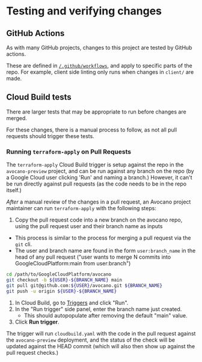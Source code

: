 # Testing and verifying changes

## GitHub Actions

As with many GitHub projects, changes to this project are tested by GitHub actions. 

These are defined in [`/.github/workflows`](/.github/workflows), and apply to specific parts of the repo. For example, 
client side linting only runs when changes in `client/` are made. 

## Cloud Build tests

There are larger tests that may be appropriate to run before changes are merged. 

For these changes, there is a manual process to follow, as not all pull requests should trigger these tests. 

### Running `terraform-apply` on Pull Requests

The `terraform-apply` Cloud Build trigger is setup against the repo in the `avocano-preview` project, and can be run against any branch on the repo (by a Google Cloud user clicking 'Run' and naming a branch.) However, it can't be run directly against pull requests (as the code needs to be in the repo itself.)

_After_ a manual review of the changes in a pull request, an Avocano project maintainer can run `terraform-apply` with the following steps: 

1.  Copy the pull request code into a new branch on the avocano repo, using the pull request user and their branch name as inputs
   * This process is similar to the process for merging a pull request via the `git` cli. 
   * The user and branch name are found in the form `user:branch_name` in the head of any pull request ("user wants to merge N commits into GoogleCloudPlatform:main from user:branch")

```bash
cd /path/to/GoogleCloudPlatform/avocano
git checkout -b ${USER}-${BRANCH_NAME} main
git pull git@github.com:${USER}/avocano.git ${BRANCH_NAME}
git push -u origin ${USER}-${BRANCH_NAME}
```

1. In Cloud Build, go to [Triggers](https://console.cloud.google.com/cloud-build/triggers?project=avocano-preview) and click "Run". 
1. In the "Run trigger" side panel, enter the branch name just created. 
   * This should autopopulate after removing the default "main" value. 
1. Click **Run trigger**. 


The trigger will run `cloudbuild.yaml` with the code in the pull request against the `avocano-preview` deployment, and the status of the check will be updated against the HEAD commit (which will also then show up against the pull request checks.)